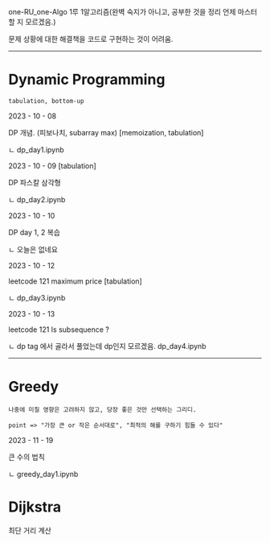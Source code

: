 one-RU_one-Algo
1루 1알고리즘(완벽 숙지가 아니고, 공부한 것을 정리 언제 마스터할 지 모르겠음.) 

문제 상황에 대한 해결책을 코드로 구현하는 것이 어려움.

-------------------------------------------
# Dynamic Programming

```
tabulation, bottom-up
```

2023 - 10 - 08 

DP 개념. (피보나치, subarray max) [memoization, tabulation]

ㄴ dp_day1.ipynb

2023 - 10 - 09 [tabulation]

DP 파스칼 삼각형

ㄴ dp_day2.ipynb

2023 - 10 - 10

DP day 1, 2 복습

ㄴ 오늘은 없네요

2023 - 10 - 12

leetcode 121 maximum price [tabulation]

ㄴ dp_day3.ipynb 

2023 - 10 - 13

leetcode 121 Is subsequence ? 

ㄴ dp tag 에서 골라서 풀었는데 dp인지 모르겠음. dp_day4.ipynb

-------------------------------------------
# Greedy 
```
나중에 미칠 영향은 고려하지 않고, 당장 좋은 것만 선택하는 그리디.

point => "가장 큰 or 작은 순서대로", "최적의 해를 구하기 힘들 수 있다"
```
2023 - 11 - 19 

큰 수의 법칙 

ㄴ greedy_day1.ipynb

# Dijkstra 

최단 거리 계산 
